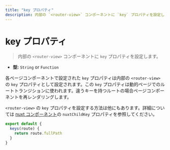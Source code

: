 ```yaml
---
title: "key プロパティ"
description: 内部の `<router-view>` コンポーネントに `key` プロパティを設定します
---
```


# key プロパティ

> 内部の `<router-view>` コンポーネントに `key` プロパティを設定します。

- **型:** `String` or `Function`

各ページコンポーネントで設定された `key` プロパティは内部の `<router-view>` の `key` プロパティとして設定されます。この `key` プロパティは動的ページでのルートトランジションに使われます。違うキーを持つルートの場合ページコンポーネントを再レンダリングします。

`<router-view>` の `key` プロパティを設定する方法は他にもあります。詳細については [nuxt コンポーネント](/api/components-nuxt)の `nuxtChildKey` プロパティを参照してください。

```js
export default {
  keys(route) {
    return route.fullPath
  }
}
```
